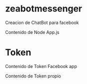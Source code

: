 # zeabotmessenger 
Creacion de ChatBot para facebook

Contenido de Node App.js

# Token
Contenido de Token Facebook app

Contenido de Token propio
